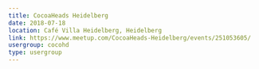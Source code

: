 ```yaml
---
title: CocoaHeads Heidelberg
date: 2018-07-18
location: Café Villa Heidelberg, Heidelberg
link: https://www.meetup.com/CocoaHeads-Heidelberg/events/251053605/
usergroup: cocohd
type: usergroup
---
```

